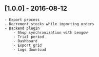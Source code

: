 ## [1.0.0] - 2016-08-12
    - Export process
    - Decrement stocks while importing orders
    - Backend plugin
        - Shop synchronization with Lengow
        - Trial period
        - Dashboard
        - Export grid
        - Logs download